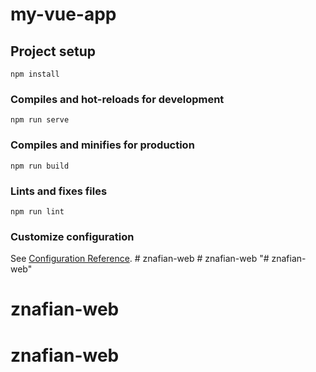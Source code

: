# my-vue-app

## Project setup
```
npm install
```

### Compiles and hot-reloads for development
```
npm run serve
```

### Compiles and minifies for production
```
npm run build
```

### Lints and fixes files
```
npm run lint
```

### Customize configuration
See [Configuration Reference](https://cli.vuejs.org/config/).
#   z n a f i a n - w e b  
 #   z n a f i a n - w e b  
 "# znafian-web" 
# znafian-web
# znafian-web
